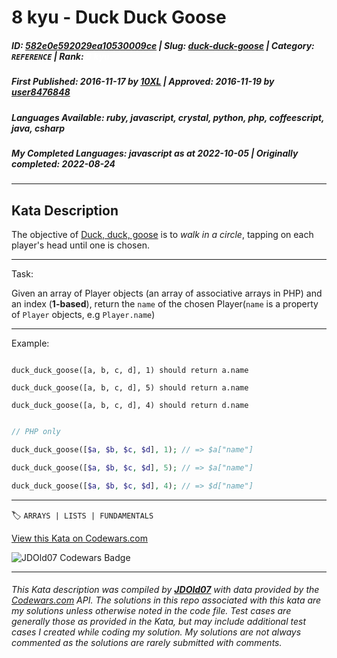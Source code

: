 # 8 kyu - Duck Duck Goose

##### **ID**: [582e0e592029ea10530009ce](https://www.codewars.com/kata/582e0e592029ea10530009ce) | **Slug**: [duck-duck-goose](https://www.codewars.com/kata/582e0e592029ea10530009ce) | **Category**: `REFERENCE` | **Rank**: <span style="color:white">8 kyu</span>

##### **First Published**: 2016-11-17 ***by*** [10XL](https://www.codewars.com/users/10XL) | **Approved**: 2016-11-19 ***by*** [user8476848](https://www.codewars.com/users/user8476848)

##### **Languages Available**: ruby, javascript, crystal, python, php, coffeescript, java, csharp

##### **My Completed Languages**: javascript ***as at*** 2022-10-05 | **Originally completed**: 2022-08-24

---

## Kata Description


The objective of [Duck, duck, goose](https://en.wikipedia.org/wiki/Duck,_duck,_goose) is to _walk in a circle_, tapping on each player's head until one is chosen.



----



Task:

Given an array of Player objects (an array of associative arrays in PHP) and an index (**1-based**), return the `name` of the chosen Player(`name` is a property of `Player` objects, e.g `Player.name`)



----



Example:



```

duck_duck_goose([a, b, c, d], 1) should return a.name

duck_duck_goose([a, b, c, d], 5) should return a.name

duck_duck_goose([a, b, c, d], 4) should return d.name

```

```php

// PHP only

duck_duck_goose([$a, $b, $c, $d], 1); // => $a["name"]

duck_duck_goose([$a, $b, $c, $d], 5); // => $a["name"]

duck_duck_goose([$a, $b, $c, $d], 4); // => $d["name"]

```

---


🏷 `ARRAYS | LISTS | FUNDAMENTALS`


[View this Kata on Codewars.com](https://www.codewars.com/kata/582e0e592029ea10530009ce)

![](https://www.codewars.com/users/jdold07/badges/large "JDOld07 Codewars Badge")

---

###### *This Kata description was compiled by [**JDOld07**](https://tpstech.dev) with data provided by the [Codewars.com](https://www.codewars.com) API.  The solutions in this repo associated with this kata are my solutions unless otherwise noted in the code file.  Test cases are generally those as provided in the Kata, but may include additional test cases I created while coding my solution.  My solutions are not always commented as the solutions are rarely submitted with comments.*
